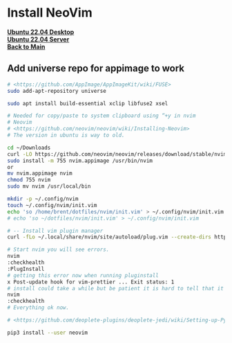 # Install NeoVim

**[Ubuntu 22.04 Desktop](../../ubuntu22-04/desktop-install.md)**\
**[Ubuntu 22.04 Server](../../ubuntu22-04/server-install.md)**\
**[Back to Main](../../../README.md)**

## Add universe repo for appimage to work

```bash
# <https://github.com/AppImage/AppImageKit/wiki/FUSE>
sudo add-apt-repository universe

sudo apt install build-essential xclip libfuse2 xsel

# Needed for copy/paste to system clipboard using “+y in nvim
# Neovim
# <https://github.com/neovim/neovim/wiki/Installing-Neovim>
# The version in ubuntu is way to old.
```

```bash
cd ~/Downloads
curl -LO https://github.com/neovim/neovim/releases/download/stable/nvim.appimage
sudo install -m 755 nvim.appimage /usr/bin/nvim
or
mv nvim.appimage nvim
chmod 755 nvim
sudo mv nvim /usr/local/bin

mkdir -p ~/.config/nvim
touch ~/.config/nvim/init.vim
echo 'so /home/brent/dotfiles/nvim/init.vim' > ~/.config/nvim/init.vim
# echo 'so ~/dotfiles/nvim/init.vim' > ~/.config/nvim/init.vim

# -- Install vim plugin manager
curl -fLo ~/.local/share/nvim/site/autoload/plug.vim --create-dirs https://raw.githubusercontent.com/junegunn/vim-plug/master/plug.vim

# Start nvim you will see errors.
nvim
:checkhealth
:PlugInstall
# getting this error now when running pluginstall
x Post-update hook for vim-prettier ... Exit status: 1
# install could take a while but be patient it is hard to tell that it is actually installing stuff.
nvim
:checkhealth
# Everything ok now.

# <https://github.com/deoplete-plugins/deoplete-jedi/wiki/Setting-up-Python-for-Neovim>

pip3 install --user neovim
```
